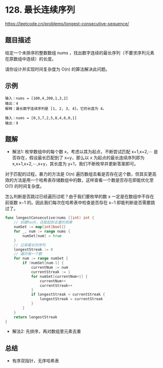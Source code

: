 # 128. 最长连续序列
https://leetcode.cn/problems/longest-consecutive-sequence/

## 题目描述
给定一个未排序的整数数组 nums ，找出数字连续的最长序列（不要求序列元素在原数组中连续）的长度。

请你设计并实现时间复杂度为 O(n) 的算法解决此问题。


## 示例
```
输入：nums = [100,4,200,1,3,2]
输出：4
解释：最长数字连续序列是 [1, 2, 3, 4]。它的长度为 4。
```
```
输入：nums = [0,3,7,2,5,8,4,6,0,1]
输出：9
```


## 题解
* 解法1: 枚举数组中的每个数 x，考虑以其为起点，不断尝试匹配 x+1,x+2,⋯ 是否存在，假设最长匹配到了 x+y，那么以 x 为起点的最长连续序列即为x,x+1,x+2,⋯,x+y，其长度为 y+1，我们不断枚举并更新答案即可。  

对于匹配的过程，暴力的方法是 O(n) 遍历数组去看是否存在这个数，但其实更高效的方法是用一个哈希表存储数组中的数，这样查看一个数是否存在即能优化至 O(1) 的时间复杂度。

怎么判断是否跳过已经遍历过呢？由于我们要枚举的数 x 一定是在数组中不存在前驱数 x−1 的。因此我们每次在哈希表中检查是否存在 x−1 即能判断是否需要跳过了。
```go
func longestConsecutive(nums []int) int {
    // 创建hash，还能起到去重的效果
    numSet := map[int]bool{}
    for _, num := range nums {
        numSet[num] = true
    }
    // 记录最长的序列
    longestStreak := 0
    // 遍历每一个数
    for num := range numSet {
        if !numSet[num-1] {
            currentNum := num
            currentStreak := 1
            for numSet[currentNum+1] {
                currentNum++
                currentStreak++
            }
            if longestStreak < currentStreak {
                longestStreak = currentStreak
            }
        }
    }
    return longestStreak
}
```

* 解法2: 先排序，再对数组里元素去重


## 总结
* 有序双指针，无序哈希表
